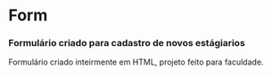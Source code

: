 # Form
### Formulário criado para cadastro de novos estágiarios 
Formulário criado inteirmente em HTML, projeto feito para faculdade.
